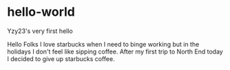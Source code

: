 # hello-world
Yzy23's very first hello



Hello Folks
I love starbucks when I need to binge working but in the holidays I don't feel like sipping coffee. 
After my first trip to North End today I decided to give up starbucks coffee.
